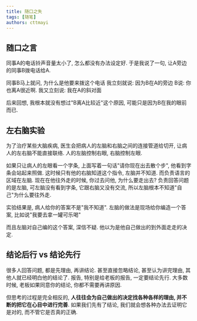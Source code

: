 ```yaml
---
title: 随口之失
tags: [随笔]
authors: cttmayi
---
```


## 随口之言
同事A的电话铃声音量太小了, 怎么都没有办法设定好. 于是我说了一句, 让A旁边的同事B拨电话给A.

同事B马上就问, 为什么是他要来拨这个电话
我立刻就说: 因为B在A的旁边
B说: 你也离A很近啊.
我又立刻说: 我在A的斜对面

后来回想, 我根本就没有想过"B离A比较近"这个原因, 可能只是因为B在我的眼前而已.

## 左右脑实验
为了治疗某些大脑疾病, 医生会把病人的左脑和右脑之间的连接管道给切开, 让病人的左右脑不能直接联络. 人的左脑控制右眼, 右脑控制左眼.

如果只让病人的左眼看一个字条, 上面写着一句话"请你现在出去散个步", 他看到字条会站起来照做. 这时候只有他的右脑知道这个指令, 左脑并不知道. 而负责语言的区域在左脑. 现在在他往外走的时候,  你过去问他, 为什么要走出去? 负责回答问题的是左脑, 可左脑没有看到字条, 它跟右脑又没有交流, 所以左脑根本不知道"自己"为什么要往外走.

实验结果是, 病人给你的答案不是"我不知道". 左脑的做法是现场给你编造一个答案, 比如说"我要去拿一罐可乐喝"

而且左脑对自己编的这个答案, 深信不疑. 他以为是他自己做出的到外面走走的决定.

## 结论后行 vs 结论先行
很多人回答问题, 都是先理由, 再讲结论. 甚至直接忽略结论, 甚至认为讲完理由, 其他人就已经明白他的结论了. 报告, 特别是给老板的报告, 一定要结论先行. 大多数时候, 老板如果同意你的结论, 你都不需要再讲原因.

但思考的过程是完全相反的, **人往往会为自己做出的决定找各种各样的理由, 并不断的把它在心目中进行完善**. 如果我们先有了结论, 我们就会想各种办法去证明它是对的, 而不管它是否真的正确.

